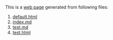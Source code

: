 This is a [web page](http://bigdata-mindstorms.github.io/jekyll-playground/public/TangKjjQiang/2016/03/11/index.html) generated from following files:

1. [default.html](https://github.com/bigdata-mindstorms/jekyll-playground/blob/gh-pages/_layouts/TangKjjQiang/2016/03/11/default.html)
2. [index.md](https://github.com/bigdata-mindstorms/jekyll-playground/blob/gh-pages/public/TangKjjQiang/2016/3/11/index.md)
3. [test.md](https://github.com/bigdata-mindstorms/jekyll-playground/blob/gh-pages/_includes/TangKjjQiang/2016/03/11/test.md)
4. [test.html](https://github.com/bigdata-mindstorms/jekyll-playground/blob/gh-pages/_includes/TangKjjQiang/2016/03/11/test.html)




